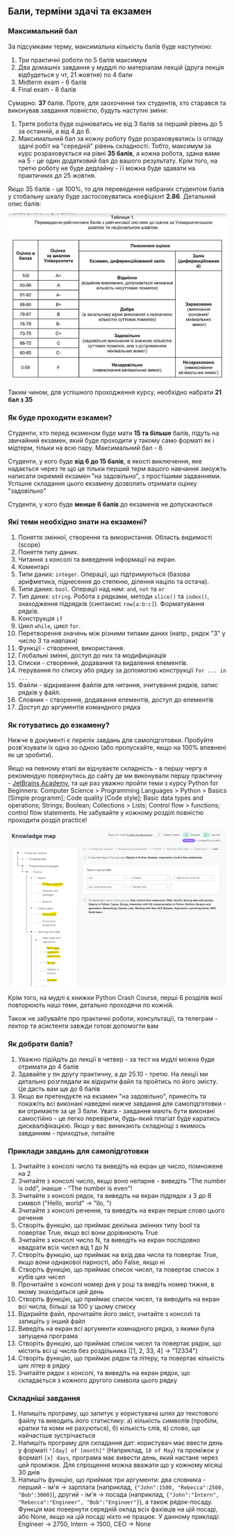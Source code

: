 ## Бали, терміни здачі та екзамен

### Максимальний бал

За підсумками терму, максимальна кількість балів буде наступною:
1. Три практичні роботи по 5 балів максимум
2. Два домашніх завдання у муддлі по матеріалам лекцій (друга лекція відбудеться у чт, 21 жовтня) по 4 бали
3. Midterm exam - 6 балів
4. Final exam - 8 балів

Сумарно: **37** балів. Проте, для заохочення тих студентів, хто старався та виконував завдання повністю, будуть наступні зміни:
1. Третя робота буде оцінюватись не від 3 балів за перший рівень до 5 за останній, а від 4 до 6.
2. Максимальний бал за кожну роботу буде розраховуватись із огляду здачі робіт на "середній" рівень складності. Тобто, максимум за курс розраховується на рівні **35 балів**, а кожна робота, здана вами на 5 - це один додатковий бал до вашого результату.
Крім того, на третю роботу не буде дедлайну - її можна буде здавати на практичних дл 25 жовтня.

Якщо 35 балів - це 100%, то для переведення набраних студентом балів у стобальну шкалу буде застосовуватись коефіцієнт **2.86**. Детальний опис балів:

![Шкала](./assignments_2021/res/scale.jpg)

Таким чином, для успішного проходження курсу, необхідно набрати **21 бал з 35**

### Як буде проходити езкамен?

Студенти, хто перед екзменом буде мати **15 та більше** балів, підуть на звичайний екзамен, який буде проходити у такому само форматі як і мідтерм, тільки на всю пару. Максимальний бал - 8

Студенти, у кого буде **від 6 до 15 балів**, в якості виключення, яке надається через те що це тільки перший терм вашого навчання змоужть написати окремий екзамен "на задовільно", з простішими задваннями. Успішне складання цього екзамену дозволить отримати оцінку "задовільно"

Студенти, у кого буде **менше 6 балів** до екзаменів не допускаються

### Які теми необхідно знати на екзамені?

1. Поняття змінної, створення та використання. Область видимості (scope)
2. Поняття типу даних.
3. Читання з консолі та виведення інформації на екран.
4. Коментарі
5. Типи даних: `integer`. Операції, що підтримуються (базова арифметика, піднесення до степеню, ділення націло та остача).
6. Типи даних: `bool`. Операції над ним: `and`, `not` та `or`
7. Тип даних: `string`. Робота з рядками, методи `slice()` та `index()`, знаходження підрядків (синтаксис `row[a:b:c]`). Форматування рядків.
8. Конструкція `if`
9. Цикл `while`, цикл `for`.
10. Перетворення значень між різними типами даних (напр., рядок "3" у число 3 та навпаки)
11. Функції - створення, використання.
12. Глобальні змінні, доступ до них та модифицікація
13. Списки - створення, додавання та видалення елементів.
14. Ітерування по списку або рядку за допомогою конструкції `for ... in ...`
15. Файли - відкривання файлів для читання, зчитування рядків, запис рядків у файл.
16. Словник - створення, додавання елементів, доступ до елементів
17. Доступ до аргументів командного рядка


### Як готуватись до езкамену?

Нижче в документі є перелік завдань для самопідготовки. Пробуйте розв'язувати їх одна зо одною (або пропускайте, якщо на 100% впевнені як це зробити). 

Якщо на певному етапі ви відчуваєте складність - в першу чергу я рекомендую повернутись до сайту де ми виконували першу практичну - [JetBrains Academy](https://hyperskill.org/knowledge-map/1206), та ще раз уважно пройти теми з курсу Python for Beginners: Computer Science > Programming Languages > Python > Basics [Simple programm]; Code quality [Code style]; Basic data types and operations; Strings; Boolean; Collections > Lists; Control flow > functions; control flow statements. Не забувайте у кожному розділі повністю проходити розділ practice!

![Шкала](./assignments_2021/res/academy.png)

Крім того, на мудлі є книжки Python Crash Course, перші 6 розділів якої повторюють наші теми, детально проходячи по кожній. 

Також не забувайте про практичні роботи, консультації, та телеграм - лектор та асистенти завжди готові допомогти вам

### Як добрати балів?

1. Уважно підійдіть до лекції в четвер - за тест на мудлі можна буде отримати до 4 балів
2. Здавайте у пн другу практичну, а до 25.10 - третю. На лекції ми детально розглядали як відкрити файл та пройтись по його змісту. Це дасть вам ще до 6 балів
3. Якщо ви претендуєте на екзамен "на задовільно", принесіть та покажіть всі виконані наведені нижче завдання для самопідготовки - ви отримаєте за це 3 бали. Увага - завдання мають бути виконані самостійно - це легко перевірити, будь-який плагіат буде каратись дискваліфікацією. Якщо у вас виникають складнощі з якимось завданням - приходтье, питайте

### Приклади завдань для самопідготовки

1. Зчитайте з консолі число та виведіть на екран це число, помножене на 2
2. Зчитайте з консолі число, якщо воно непарне - виведіть "The number is odd", інакше - "The number is even"!
3. Зчитайте з консолі рядок, та виведіть на екран підрядок з 3 до 8 символ ("Hello, world" -> "llo, ")
4. Зчитайте з консолі речення, та виведіть на екран перше слово цього речення
5. Створіть функцію, що приймає декілька змінних типу bool та повертає True, якщо всі вони дорівнюють True
6. Зчитайте з консолі число N, та виведіть на екран послідовно квадрати всіх чисел від 1 до N
7. Створіть функцію, що приймає на вхід два числа та повертає True, якщо вони однакової парності, або False, якщо ні
8. Створіть функцію, що приймає список чисел, та повертає список з кубів цих чисел
9. Прочитайте з консолі номер дня у році та вивдіть номер тижня, в якому знаходиться цей день
10. Створіть функцію, що приймає список чисел, та виводить на екран всі числа, більші за 100 у цьому списку
11. Відкрийте файл, прочитайте його зміст, зчитайте з консолі та запишіть у інший файл
12. Виведіть на екран всі аргументи комнадного рядка, з якими була запущена програма
13. Створіть функцію, що приймає список чисел та повертає рядок, що містить всі ці числа без роздільника ([1, 2, 33, 4] -> "12334")
14. Створіть функцію, що приймає рядок та літеру, та повертає кількість цих літер в рядку
15. Зчитайте рядок з консолі, та виведіть на екран рядок, що складається з кожного другого символа цього рядку

### Складніші завдання
1. Напишіть програму, що запитує у користувача шлях до текстового файлу та виводить його статистику: а) кількість символів (пробіли, крапки та коми не рахуються), б) кількість слів, в) слово, що найчастіше зустрічається
2.  Напишіть програму для складання дат: користувач має ввести день у форматі `"[day] of [month]"` (Наприклад, `10 of May`) та проміжок у форматі `[x] days`, програма має вивести день, який настане через цей проміжок. Для спрощення можна вважати що у кожному місяці 30 днів
3. Напишіть функцію, що приймає три аргументи: два словника - перший - ім'я -> зарплата (наприклад, `{"John":1500, "Rebecca":2500, "Bob":3000}`), другий - ім'я -> посада (наприклад, `{"John":"Intern", "Rebecca":"Engineer", "Bob":"Engineer"}`), а також рядок-посаду. Функція має повернути середній оклад всіх фахівців на цій посаді, або None, якщо на цій посаді ніхто не працює. У данному прикладі: Engineer -> 2750, Intern -> 1500, CEO -> None
